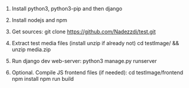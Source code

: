 1. Install python3, python3-pip and then django

2. Install nodejs and npm

3. Get sources:
	git clone https://github.com/Nadezzdi/test.git

5. Extract test media files (install unzip if already not)
	cd testImage/ && unzip media.zip

6. Run django dev web-server:
	python3 manage.py runserver
	
4. Optional. Compile JS frontend files (if needed):
	cd testImage/frontend
	npm install
	npm run build



